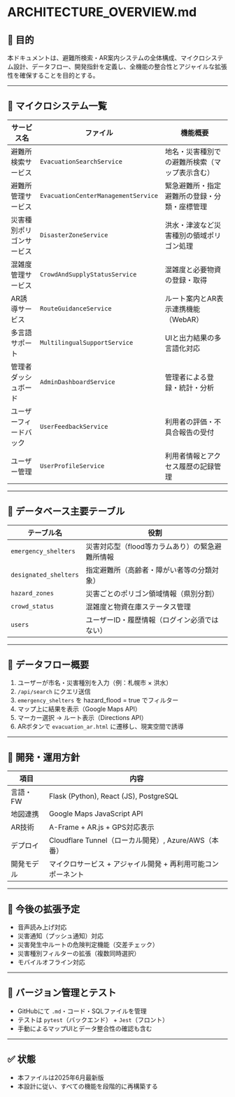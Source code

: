 # ARCHITECTURE_OVERVIEW.md

## 🎯 目的

本ドキュメントは、避難所検索・AR案内システムの全体構成、マイクロシステム設計、データフロー、開発指針を定義し、全機能の整合性とアジャイルな拡張性を確保することを目的とする。

---

## 🧩 マイクロシステム一覧

| サービス名               | ファイル                            | 機能概要                                       |
| ------------------------ | ----------------------------------- | ---------------------------------------------- |
| 避難所検索サービス       | `EvacuationSearchService`           | 地名・災害種別での避難所検索（マップ表示含む） |
| 避難所管理サービス       | `EvacuationCenterManagementService` | 緊急避難所・指定避難所の登録・分類・座標管理   |
| 災害種別ポリゴンサービス | `DisasterZoneService`               | 洪水・津波など災害種別の領域ポリゴン処理       |
| 混雑度管理サービス       | `CrowdAndSupplyStatusService`       | 混雑度と必要物資の登録・取得                   |
| AR誘導サービス           | `RouteGuidanceService`              | ルート案内とAR表示連携機能（WebAR）            |
| 多言語サポート           | `MultilingualSupportService`        | UIと出力結果の多言語化対応                     |
| 管理者ダッシュボード     | `AdminDashboardService`             | 管理者による登録・統計・分析                   |
| ユーザーフィードバック   | `UserFeedbackService`               | 利用者の評価・不具合報告の受付                 |
| ユーザー管理             | `UserProfileService`                | 利用者情報とアクセス履歴の記録管理             |

---

## 🧱 データベース主要テーブル

| テーブル名            | 役割                                            |
| --------------------- | ----------------------------------------------- |
| `emergency_shelters`  | 災害対応型（flood等カラムあり）の緊急避難所情報 |
| `designated_shelters` | 指定避難所（高齢者・障がい者等の分類対象）      |
| `hazard_zones`        | 災害ごとのポリゴン領域情報（県別分割）          |
| `crowd_status`        | 混雑度と物資在庫ステータス管理                  |
| `users`               | ユーザーID・履歴情報（ログイン必須ではない）    |

---

## 🔄 データフロー概要

1. ユーザーが市名・災害種別を入力（例：札幌市 × 洪水）
2. `/api/search` にクエリ送信
3. `emergency_shelters` を hazard_flood = true でフィルター
4. マップ上に結果を表示（Google Maps API）
5. マーカー選択 → ルート表示（Directions API）
6. ARボタンで `evacuation_ar.html` に遷移し、現実空間で誘導

---

## 🚀 開発・運用方針

| 項目       | 内容                                                         |
| ---------- | ------------------------------------------------------------ |
| 言語・FW   | Flask (Python), React (JS), PostgreSQL                       |
| 地図連携   | Google Maps JavaScript API                                   |
| AR技術     | A-Frame + AR.js + GPS対応表示                                |
| デプロイ   | Cloudflare Tunnel（ローカル開発）, Azure/AWS（本番）         |
| 開発モデル | マイクロサービス + アジャイル開発 + 再利用可能コンポーネント |

---

## 🔧 今後の拡張予定

- 音声読み上げ対応
- 災害通知（プッシュ通知）対応
- 災害発生中ルートの危険判定機能（交差チェック）
- 災害種別フィルターの拡張（複数同時選択）
- モバイルオフライン対応

---

## 📝 バージョン管理とテスト

- GitHubにて `.md`・コード・SQLファイルを管理
- テストは `pytest`（バックエンド） + `Jest`（フロント）
- 手動によるマップUIとデータ整合性の確認も含む

---

## ✅ 状態

- 本ファイルは2025年6月最新版
- 本設計に従い、すべての機能を段階的に再構築する
